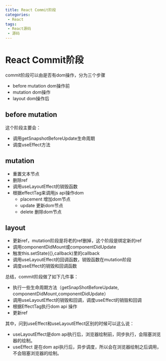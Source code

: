 ```yaml
---
title: React Commit阶段
categories:
 - React
tags:
 - React源码
 - 源码
---
```


# React Commit阶段

commit阶段可以由是否有dom操作，分为三个步骤
- before mutation dom操作前
- mutation dom操作
- layout dom操作后

## before mutation
这个阶段主要会：
- 调用getSnapshotBeforeUpdate生命周期
- 调度useEffect方法


## mutation 
- 重置文本节点
- 删除ref
- 调用useLayoutEffect的销毁函数
- 根据effectTag来调用js api操作dom
  - placement 增加dom节点
  - update 更新dom节点
  - delete 删除dom节点

## layout
- 更新ref，mutation阶段是将老的ref删掉，这个阶段是绑定新的ref
- 调用componentDidMount或componentDidUpdate
- 触发this.setState({},callback)里的callback
- 调用useLayoutEffect的回调函数，销毁函数在mutation阶段
- 调度useEffect的销毁和回调函数

总结，commit阶段做了如下几件事：
- 执行一些生命周期方法（getSnapShotBeforeUpdate, componentDidMount,componentDidUpdate）
- 调用useLayoutEffect的销毁和回调，调度useEffect的销毁和回调
- 根据EffectTag执行dom api 操作
- 更新ref

其中，问到useEffect和useLayoutEffect区别的时候可以这么说：
- useLayoutEffect是dom api执行后，浏览器绘制前，同步执行，会阻塞浏览器的绘制。
- useEffect 是在dom api执行后，异步调度，所以会在浏览器绘制之后调用，不会阻塞浏览器的绘制。





